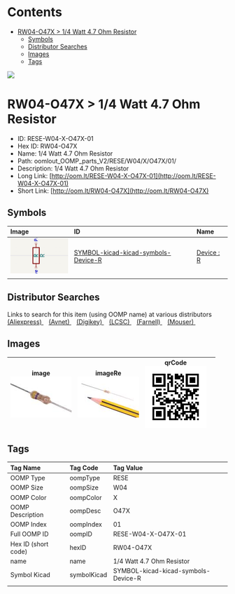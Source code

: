 



Contents
========

* [RW04-O47X > 1/4 Watt 4.7 Ohm Resistor](#rw04-o47x--14-watt-47-ohm-resistor)
	* [Symbols](#symbols)
	* [Distributor Searches](#distributor-searches)
	* [Images](#images)
	* [Tags](#tags)
  
![][im]
# RW04-O47X > 1/4 Watt 4.7 Ohm Resistor

- ID: RESE-W04-X-O47X-01
- Hex ID: RW04-O47X
- Name: 1/4 Watt 4.7 Ohm Resistor
- Path: oomlout_OOMP_parts_V2/RESE/W04/X/O47X/01/
- Description: 1/4 Watt 4.7 Ohm Resistor
- Long Link: [http://oom.lt/RESE-W04-X-O47X-01](http://oom.lt/RESE-W04-X-O47X-01)
- Short Link: [http://oom.lt/RW04-O47X](http://oom.lt/RW04-O47X)

## Symbols
  

|Image|ID|Name|
| :--- | :--- | :--- |
|[![](https://raw.githubusercontent.com/oomlout/oomlout_OOMP_eda_V2/main/SYMBOL/kicad/kicad-symbols/Device/R/image_140.png)](https://github.com/oomlout/oomlout_OOMP_eda_V2/tree/main/SYMBOL/kicad/kicad-symbols/Device/R/)|[SYMBOL-kicad-kicad-symbols-Device-R](https://github.com/oomlout/oomlout_OOMP_eda_V2/tree/main/SYMBOL/kicad/kicad-symbols/Device/R/)|[Device : R](https://github.com/oomlout/oomlout_OOMP_eda_V2/tree/main/SYMBOL/kicad/kicad-symbols/Device/R/)|
||||

## Distributor Searches
  
Links to search for this item (using OOMP name) at various distributors  
[(Aliexpress) ](https://www.aliexpress.com/wholesale?SearchText=1/4+Watt+4.7+Ohm+Resistor)&nbsp;&nbsp;&nbsp;[(Avnet) ](https://www.avnet.com/shop/us/search/1/4+Watt+4.7+Ohm+Resistor)&nbsp;&nbsp;&nbsp;[(Digikey) ](https://www.digikey.co.uk/en/products/result?s=1/4+Watt+4.7+Ohm+Resistor)&nbsp;&nbsp;&nbsp;[(LCSC) ](https://www.lcsc.com/search?q=1/4+Watt+4.7+Ohm+Resistor)&nbsp;&nbsp;&nbsp;[(Farnell) ](https://uk.farnell.com/search?st=1/4+Watt+4.7+Ohm+Resistor)&nbsp;&nbsp;&nbsp;[(Mouser) ](https://www.mouser.com/c/?q=1/4+Watt+4.7+Ohm+Resistor)&nbsp;&nbsp;&nbsp;
## Images
  

|image<br>[![](https://raw.githubusercontent.com/oomlout/oomlout_OOMP_parts_V2/main/RESE/W04/X/O47X/01/image_140.jpg)](https://github.com/oomlout/oomlout_OOMP_parts_V2/tree/main/RESE/W04/X/O47X/01/image.jpg)|imageRe<br>[![](https://raw.githubusercontent.com/oomlout/oomlout_OOMP_parts_V2/main/RESE/W04/X/O47X/01/image_RE_140.jpg)](https://github.com/oomlout/oomlout_OOMP_parts_V2/tree/main/RESE/W04/X/O47X/01/image_RE.jpg)|qrCode<br>[![](https://raw.githubusercontent.com/oomlout/oomlout_OOMP_parts_V2/main/RESE/W04/X/O47X/01/qrCode_140.png)](https://github.com/oomlout/oomlout_OOMP_parts_V2/tree/main/RESE/W04/X/O47X/01/qrCode.png)||
| :---: | :---: | :---: | :---: |

## Tags
  

|Tag Name|Tag Code|Tag Value|
| :--- | :--- | :--- |
|OOMP Type|oompType|RESE|
|OOMP Size|oompSize|W04|
|OOMP Color|oompColor|X|
|OOMP Description|oompDesc|O47X|
|OOMP Index|oompIndex|01|
|Full OOMP ID|oompID|RESE-W04-X-O47X-01|
|Hex ID (short code)|hexID|RW04-O47X|
|name|name|1/4 Watt 4.7 Ohm Resistor|
|Symbol Kicad|symbolKicad|SYMBOL-kicad-kicad-symbols-Device-R|
||||



[im]: image_450.jpg
